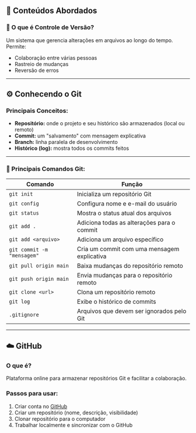 ## 🧠 Conteúdos Abordados

### 🔄 O que é Controle de Versão?
Um sistema que gerencia alterações em arquivos ao longo do tempo.  
Permite:
- Colaboração entre várias pessoas
- Rastreio de mudanças
- Reversão de erros

---

## ⚙️ Conhecendo o Git

### Principais Conceitos:
- **Repositório:** onde o projeto e seu histórico são armazenados (local ou remoto)
- **Commit:** um "salvamento" com mensagem explicativa
- **Branch:** linha paralela de desenvolvimento
- **Histórico (log):** mostra todos os commits feitos

---

### 🔧 Principais Comandos Git:

| Comando                      | Função                                                        |
|-----------------------------|---------------------------------------------------------------|
| `git init`                  | Inicializa um repositório Git                                 |
| `git config`                | Configura nome e e-mail do usuário                            |
| `git status`                | Mostra o status atual dos arquivos                            |
| `git add .`                 | Adiciona todas as alterações para o commit                    |
| `git add <arquivo>`         | Adiciona um arquivo específico                                |
| `git commit -m "mensagem"`  | Cria um commit com uma mensagem explicativa                   |
| `git pull origin main`      | Baixa mudanças do repositório remoto                          |
| `git push origin main`      | Envia mudanças para o repositório remoto                      |
| `git clone <url>`           | Clona um repositório remoto                                   |
| `git log`                   | Exibe o histórico de commits                                  |
| `.gitignore`                | Arquivos que devem ser ignorados pelo Git                     |

---

## ☁️ GitHub

### O que é?
Plataforma online para armazenar repositórios Git e facilitar a colaboração.

### Passos para usar:
1. Criar conta no [GitHub](https://github.com/)
2. Criar um repositório (nome, descrição, visibilidade)
3. Clonar repositório para o computador
4. Trabalhar localmente e sincronizar com o GitHub
